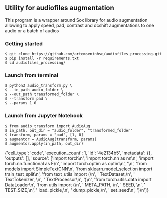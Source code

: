 ## Utility for audiofiles augmentation

This program is a wrapper around Sox library for audio augmentation allowing to apply speed, pad, contrast and dcshift augmentations to one audio or a batch of audios


### Getting started
```
$ git clone https://github.com/artemseninhse/audiofiles_processing.git
$ pip install -r requirements.txt
$ cd audiofiles_processing/
```

### Launch from terminal
```
$ python3 audio_transform.py \
$ --in_path audio_folder \
$ --out_path transformed_folder \
$ --transform pad \
$ --params 1 0
```

### Launch from Jupyter Notebook
```
$ from audio_transform import AudioAug
$ in_path, out_dir = "audio_folder", "transformed_folder"
$ transform, params = "pad", [1, 0]
$ augmentor = AudioAug(transform, params)
$ augmentor.apply(in_path, out_dir)
```

{'cell_type': 'code',
 'execution_count': 1,
 'id': '4e2134b5',
 'metadata': {},
 'outputs': [],
 'source': ['import torch\n',
  'import torch.nn as nn\n',
  'import torch.nn.functional as F\n',
  'import torch.optim as optim\n',
  '\n',
  'from models import SimpleTextCNN\n',
  'from sklearn.model_selection import train_test_split\n',
  'from text_utils import (\n',
  '    TextDataset,\n',
  '    TextTokenizer, \n',
  '    TextProcessor\n',
  ')\n',
  'from torch.utils.data import DataLoader\n',
  'from utils import (\n',
  '    META_PATH, \n',
  '    SEED, \n',
  '    TEST_SIZE,\n',
  '    load_pickle,\n',
  '    dump_pickle,\n',
  '    set_seed\n',
  ')\n']}

